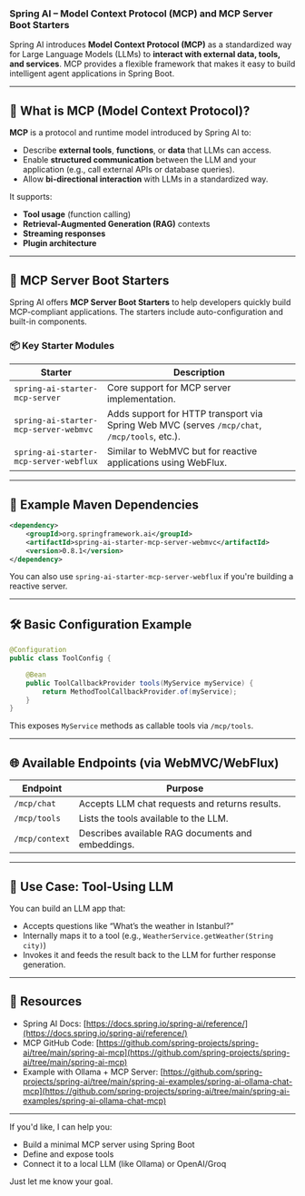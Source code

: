 ### Spring AI – Model Context Protocol (MCP) and MCP Server Boot Starters

Spring AI introduces **Model Context Protocol (MCP)** as a standardized way for Large Language Models (LLMs) to **interact with external data, tools, and services**. MCP provides a flexible framework that makes it easy to build intelligent agent applications in Spring Boot.

---

## 🔷 What is MCP (Model Context Protocol)?

**MCP** is a protocol and runtime model introduced by Spring AI to:

* Describe **external tools**, **functions**, or **data** that LLMs can access.
* Enable **structured communication** between the LLM and your application (e.g., call external APIs or database queries).
* Allow **bi-directional interaction** with LLMs in a standardized way.

It supports:

* **Tool usage** (function calling)
* **Retrieval-Augmented Generation (RAG)** contexts
* **Streaming responses**
* **Plugin architecture**

---

## 🔧 MCP Server Boot Starters

Spring AI offers **MCP Server Boot Starters** to help developers quickly build MCP-compliant applications. The starters include auto-configuration and built-in components.

### 📦 Key Starter Modules

| Starter                                | Description                                                                                  |
| -------------------------------------- | -------------------------------------------------------------------------------------------- |
| `spring-ai-starter-mcp-server`         | Core support for MCP server implementation.                                                  |
| `spring-ai-starter-mcp-server-webmvc`  | Adds support for HTTP transport via Spring Web MVC (serves `/mcp/chat`, `/mcp/tools`, etc.). |
| `spring-ai-starter-mcp-server-webflux` | Similar to WebMVC but for reactive applications using WebFlux.                               |

---

## 📁 Example Maven Dependencies

```xml
<dependency>
    <groupId>org.springframework.ai</groupId>
    <artifactId>spring-ai-starter-mcp-server-webmvc</artifactId>
    <version>0.8.1</version>
</dependency>
```

You can also use `spring-ai-starter-mcp-server-webflux` if you're building a reactive server.

---

## 🛠️ Basic Configuration Example

```java
@Configuration
public class ToolConfig {

    @Bean
    public ToolCallbackProvider tools(MyService myService) {
        return MethodToolCallbackProvider.of(myService);
    }
}
```

This exposes `MyService` methods as callable tools via `/mcp/tools`.

---

## 🌐 Available Endpoints (via WebMVC/WebFlux)

| Endpoint       | Purpose                                           |
| -------------- | ------------------------------------------------- |
| `/mcp/chat`    | Accepts LLM chat requests and returns results.    |
| `/mcp/tools`   | Lists the tools available to the LLM.             |
| `/mcp/context` | Describes available RAG documents and embeddings. |

---

## 📘 Use Case: Tool-Using LLM

You can build an LLM app that:

* Accepts questions like “What’s the weather in Istanbul?”
* Internally maps it to a tool (e.g., `WeatherService.getWeather(String city)`)
* Invokes it and feeds the result back to the LLM for further response generation.

---

## 🔗 Resources

* Spring AI Docs: [https://docs.spring.io/spring-ai/reference/](https://docs.spring.io/spring-ai/reference/)
* MCP GitHub Code: [https://github.com/spring-projects/spring-ai/tree/main/spring-ai-mcp](https://github.com/spring-projects/spring-ai/tree/main/spring-ai-mcp)
* Example with Ollama + MCP Server: [https://github.com/spring-projects/spring-ai/tree/main/spring-ai-examples/spring-ai-ollama-chat-mcp](https://github.com/spring-projects/spring-ai/tree/main/spring-ai-examples/spring-ai-ollama-chat-mcp)

---

If you'd like, I can help you:

* Build a minimal MCP server using Spring Boot
* Define and expose tools
* Connect it to a local LLM (like Ollama) or OpenAI/Groq

Just let me know your goal.
